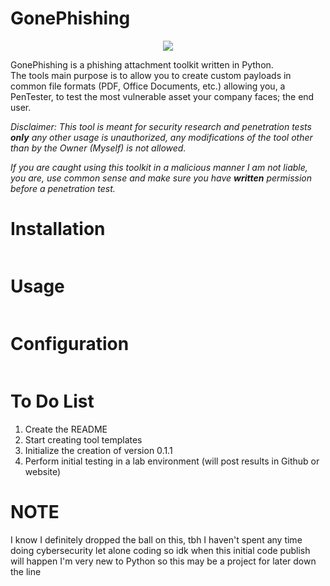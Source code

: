 # GonePhishing
<p align="center">
  <img src="https://user-images.githubusercontent.com/86894087/164344081-93a18fc9-0ed7-4cf9-8ab3-586f168a2a43.png">
</p>

GonePhishing is a phishing attachment toolkit written in Python.  
The tools main purpose is to allow you to create custom payloads in common file formats (PDF, Office Documents, etc.) allowing you, a PenTester, to test the most vulnerable asset your company faces; the end user.

*Disclaimer: This tool is meant for security research and penetration tests **only** any other usage is unauthorized, any modifications of the tool other than by the Owner (Myself) is not allowed.*

*If you are caught using this toolkit in a malicious manner I am not liable, you are, use common sense and make sure you have **written** permission before a penetration test.* 

# Installation
```

```
# Usage
```

```
# Configuration
```

```
# To Do List
1. Create the README
2. Start creating tool templates
3. Initialize the creation of version 0.1.1
4. Perform initial testing in a lab environment (will post results in Github or website)


# NOTE
I know I definitely dropped the ball on this, tbh I haven't spent any time doing cybersecurity let alone coding so idk when this initial code publish will happen
I'm very new to Python so this may be a project for later down the line
